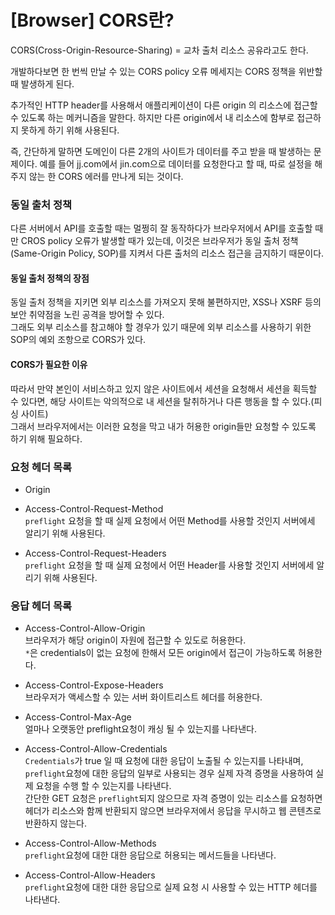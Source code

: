 # [Browser] CORS란?

CORS(Cross-Origin-Resource-Sharing) = 교차 출처 리소스 공유라고도 한다. <br>

개발하다보면 한 번씩 만날 수 있는 CORS policy 오류 메세지는 CORS 정책을 위반할 때 발생하게 된다.

추가적인 HTTP header를 사용해서 애플리케이션이 다른 origin 의 리소스에 접근할 수 있도록 하는 메커니즘을 말한다. 하지만 다른 origin에서 내 리소스에 함부로 접근하지 못하게 하기 위해 사용된다.

즉, 간단하게 말하면 도메인이 다른 2개의 사이트가 데이터를 주고 받을 때 발생하는 문제이다. 
예를 들어 jj.com에서 jin.com으로 데이터를 요청한다고 할 때, 
따로 설정을 해주지 않는 한 CORS 에러를 만나게 되는 것이다.

### 동일 출처 정책

다른 서버에서 API를 호출할 때는 멀쩡히 잘 동작하다가 브라우저에서 API를 호출할 때만 CROS policy 오류가 발생할 때가 있는데, 이것은 브라우저가 동일 출처 정책 (Same-Origin Policy, SOP)를 지켜서 다른 출처의 리소스 접근을 금지하기 때문이다.

#### 동일 출처 정책의 장점
동일 출처 정책을 지키면 외부 리소스를 가져오지 못해 불편하지만, XSS나 XSRF 등의 보안 취약점을 노린 공격을 방어할 수 있다. <br>
그래도 외부 리소스를 참고해야 할 경우가 있기 때문에 외부 리소스를 사용하기 위한 SOP의 예외 조항으로 CORS가 있다.

#### CORS가 필요한 이유
따라서 만약 본인이 서비스하고 있지 않은 사이트에서 세션을 요청해서 세션을 획득할 수 있다면, 해당 사이트는 악의적으로 내 세션을 탈취하거나 다른 행동을 할 수 있다.(피싱 사이트) <br>
그래서 브라우저에서는 이러한 요청을 막고 내가 허용한 origin들만 요청할 수 있도록 하기 위해 필요하다.

### 요청 헤더 목록

- Origin

- Access-Control-Request-Method <br>
`preflight` 요청을 할 때 실제 요청에서 어떤 Method를 사용할 것인지 서버에세 알리기 위해 사용된다.

- Access-Control-Request-Headers <br>
`preflight` 요청을 할 때 실제 요청에서 어떤 Header를 사용할 것인지 서버에세 알리기 위해 사용된다.

### 응답 헤더 목록

- Access-Control-Allow-Origin <br>
브라우저가 해당 origin이 자원에 접근할 수 있도로 허용한다. <br>
`*`은 credentials이 없는 요청에 한해서 모든 origin에서 접근이 가능하도록 허용한다.

- Access-Control-Expose-Headers <br>
브라우저가 액세스할 수 있는 서버 화이트리스트 헤더를 허용한다.

- Access-Control-Max-Age <br>
얼마나 오랫동안 preflight요청이 캐싱 될 수 있는지를 나타낸다.

- Access-Control-Allow-Credentials <br>
`Credentials`가 true 일 때 요청에 대한 응답이 노출될 수 있는지를 나타내며, `preflight`요청에 대한 응답의 일부로 사용되는 경우 실제 자격 증명을 사용하여 실제 요청을 수행 할 수 있는지를 나타낸다. <br>
간단한 GET 요청은 `preflight`되지 않으므로 자격 증명이 있는 리소스를 요청하면 헤더가 리소스와 함께 반환되지 않으면 브라우저에서 응답을 무시하고 웹 콘텐츠로 반환하지 않는다.

- Access-Control-Allow-Methods <br>
`preflight`요청에 대한 대한 응답으로 허용되는 메서드들을 나타낸다.

- Access-Control-Allow-Headers <br>
`preflight`요청에 대한 대한 응답으로 실제 요청 시 사용할 수 있는 HTTP 헤더를 나타낸다.
